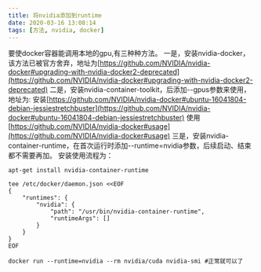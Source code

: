 ```yaml
---
title: 将nvidia添加到runtime
date: 2020-03-16 13:08:14
tags: [方法, nvidia, docker]
---
```

要使docker容器能调用本地的gpu,有三种种方法。
一是，安装nvidia-docker，该方法已被官方舍弃，地址为[https://github.com/NVIDIA/nvidia-docker#upgrading-with-nvidia-docker2-deprecated](https://github.com/NVIDIA/nvidia-docker#upgrading-with-nvidia-docker2-deprecated)
二是，安装nvidia-container-toolkit，后添加--gpus参数来使用，地址为:
安装[https://github.com/NVIDIA/nvidia-docker#ubuntu-16041804-debian-jessiestretchbuster](https://github.com/NVIDIA/nvidia-docker#ubuntu-16041804-debian-jessiestretchbuster)
使用[https://github.com/NVIDIA/nvidia-docker#usage](https://github.com/NVIDIA/nvidia-docker#usage)
三是，安装nvidia-container-runtime，在首次运行时添加--runtime=nvidia参数，后续启动、结束都不需要再加。
安装使用流程为：
```
apt-get install nvidia-container-runtime

tee /etc/docker/daemon.json <<EOF
{
    "runtimes": {
        "nvidia": {
            "path": "/usr/bin/nvidia-container-runtime",
            "runtimeArgs": []
        }
    }
}
EOF

docker run --runtime=nvidia --rm nvidia/cuda nvidia-smi #正常就可以了
```